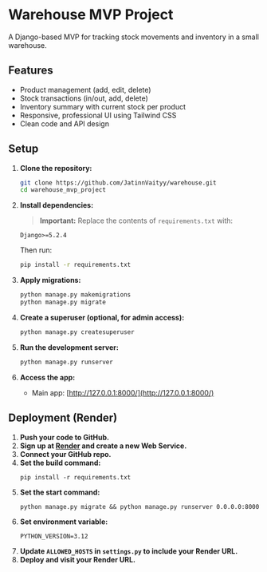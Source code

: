 # Warehouse MVP Project

A Django-based MVP for tracking stock movements and inventory in a small warehouse.

## Features

- Product management (add, edit, delete)
- Stock transactions (in/out, add, delete)
- Inventory summary with current stock per product
- Responsive, professional UI using Tailwind CSS
- Clean code and API design

## Setup

1. **Clone the repository:**
   ```bash
   git clone https://github.com/JatinnVaityy/warehouse.git
   cd warehouse_mvp_project
   ```

2. **Install dependencies:**
   > **Important:** Replace the contents of `requirements.txt` with:
   ```
   Django>=5.2.4
   ```
   Then run:
   ```bash
   pip install -r requirements.txt
   ```

3. **Apply migrations:**
   ```bash
   python manage.py makemigrations
   python manage.py migrate
   ```

4. **Create a superuser (optional, for admin access):**
   ```bash
   python manage.py createsuperuser
   ```

5. **Run the development server:**
   ```bash
   python manage.py runserver
   ```

6. **Access the app:**
   - Main app: [http://127.0.0.1:8000/](http://127.0.0.1:8000/)

## Deployment (Render)

1. **Push your code to GitHub.**
2. **Sign up at [Render](https://render.com/) and create a new Web Service.**
3. **Connect your GitHub repo.**
4. **Set the build command:**
   ```
   pip install -r requirements.txt
   ```
5. **Set the start command:**
   ```
   python manage.py migrate && python manage.py runserver 0.0.0.0:8000
   ```
6. **Set environment variable:**
   ```
   PYTHON_VERSION=3.12
   ```
7. **Update `ALLOWED_HOSTS` in `settings.py` to include your Render URL.**
8. **Deploy and visit your Render URL.**
